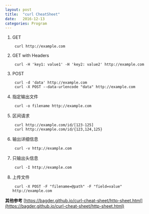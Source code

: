 ```yaml
---
layout: post
title:  "curl CheatSheet"
date:   2016-12-13
categories: Program
---
```


1. GET

		curl http://example.com

2. GET with Headers

		curl -H 'key1: value1' -H 'key2: value2' http://example.com

3. POST

		curl -d 'data' http://example.com
		curl -X POST --data-urlencode "data" http://example.com

4. 指定输出文件

		curl -o filename http://example.com

5. 区间请求

		curl http://example.com/id/[123-125]
		curl http://example.com/id/{123,124,125}

6. 输出详细信息

		curl -v http://example.com

7. 只输出头信息

		curl -I http://example.com

8. 上传文件

		curl -X POST -F "filename=@path" -F "field=value" http://example.com



**其他参考**
	[https://bagder.github.io/curl-cheat-sheet/http-sheet.html](https://bagder.github.io/curl-cheat-sheet/http-sheet.html)
